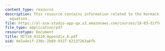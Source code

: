 ```yaml
---
content_type: resource
description: This resource contains information related to the Kermack-McKendrick
  equation.
file: https://ol-ocw-studio-app-qa.s3.amazonaws.com/courses/18-03-differential-equations-spring-2010/0e5a4e1f230c2b89932762137263a6fb_MIT18_03S10_Appendix_A.pdf
file_type: application/pdf
resourcetype: Document
title: MIT18_03S10_Appendix_A.pdf
uid: 0e5a4e1f-230c-2b89-9327-62137263a6fb
---
```

